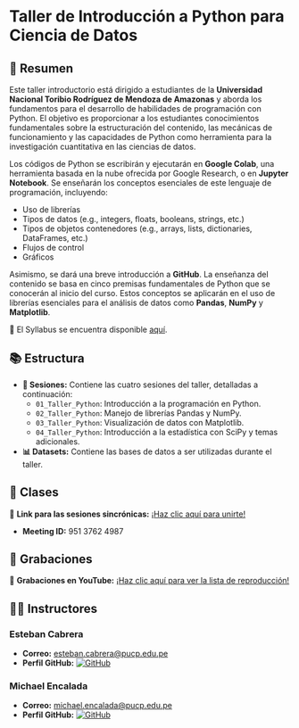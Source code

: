 # Taller de Introducción a Python para Ciencia de Datos

## 📄 Resumen

Este taller introductorio está dirigido a estudiantes de la **Universidad Nacional Toribio Rodríguez de Mendoza de Amazonas** y aborda los fundamentos para el desarrollo de habilidades de programación con Python. El objetivo es proporcionar a los estudiantes conocimientos fundamentales sobre la estructuración del contenido, las mecánicas de funcionamiento y las capacidades de Python como herramienta para la investigación cuantitativa en las ciencias de datos.

Los códigos de Python se escribirán y ejecutarán en **Google Colab**, una herramienta basada en la nube ofrecida por Google Research, o en **Jupyter Notebook**. Se enseñarán los conceptos esenciales de este lenguaje de programación, incluyendo:

- Uso de librerías
- Tipos de datos (e.g., integers, floats, booleans, strings, etc.)
- Tipos de objetos contenedores (e.g., arrays, lists, dictionaries, DataFrames, etc.)
- Flujos de control
- Gráficos

Asimismo, se dará una breve introducción a **GitHub**. La enseñanza del contenido se basa en cinco premisas fundamentales de Python que se conocerán al inicio del curso. Estos conceptos se aplicarán en el uso de librerías esenciales para el análisis de datos como **Pandas**, **NumPy** y **Matplotlib**.

📑 El Syllabus se encuentra disponible [aquí](https://docs.google.com/document/d/1j9PGyd5SO6EoB2o4-Ne0Wds4ty-rbe6p/edit?usp=sharing&ouid=100657601344850350475&rtpof=true&sd=true).

## 📚 Estructura
- **📅 Sesiones:** Contiene las cuatro sesiones del taller, detalladas a continuación:
  - `01_Taller_Python`: Introducción a la programación en Python.
  - `02_Taller_Python`: Manejo de librerías Pandas y NumPy.
  - `03_Taller_Python`: Visualización de datos con Matplotlib.
  - `04_Taller_Python`: Introducción a la estadística con SciPy y temas adicionales.
- **📊 Datasets:** Contiene las bases de datos a ser utilizadas durante el taller.


## 📆 Clases
🔗 **Link para las sesiones sincrónicas:** [¡Haz clic aquí para unirte!](https://pucp.zoom.us/j/95137624987) 

- **Meeting ID:** 951 3762 4987
  
## 🎥 Grabaciones
🎥 **Grabaciones en YouTube:** [¡Haz clic aquí para ver la lista de reproducción!](https://www.youtube.com/playlist?list=PLqq4bX-XIg37gq6khKLjIhee2CumLEbDZ)


## 👨‍🏫 Instructores

### Esteban Cabrera
- **Correo:** [esteban.cabrera@pucp.edu.pe](mailto:esteban.cabrera@pucp.edu.pe)
- **Perfil GitHub:** [![GitHub](https://img.shields.io/badge/-GitHub-black?style=flat-square&logo=github)](https://github.com/estcab00)

### Michael Encalada
- **Correo:** [michael.encalada@pucp.edu.pe](mailto:michael.encalada@pucp.edu.pe)
- **Perfil GitHub:** [![GitHub](https://img.shields.io/badge/-GitHub-black?style=flat-square&logo=github)](https://github.com/MichaelEncalada)

